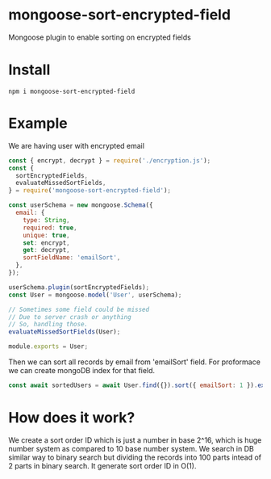 # mongoose-sort-encrypted-field

Mongoose plugin to enable sorting on encrypted fields

# Install

```
npm i mongoose-sort-encrypted-field
```

# Example

We are having user with encrypted email

```javascript
const { encrypt, decrypt } = require('./encryption.js');
const {
  sortEncryptedFields,
  evaluateMissedSortFields,
} = require('mongoose-sort-encrypted-field');

const userSchema = new mongoose.Schema({
  email: {
    type: String,
    required: true,
    unique: true,
    set: encrypt,
    get: decrypt,
    sortFieldName: 'emailSort',
  },
});

userSchema.plugin(sortEncryptedFields);
const User = mongoose.model('User', userSchema);

// Sometimes some field could be missed 
// Due to server crash or anything 
// So, handling those.
evaluateMissedSortFields(User);

module.exports = User;
```

Then we can sort all records by email from 'emailSort' field. For proformace we can create mongoDB index for that field.

```javascript
const await sortedUsers = await User.find({}).sort({ emailSort: 1 }).exec();
```

# How does it work?

We create a sort order ID which is just a number in base 2^16, which is huge number system as compared to 10 base number system. We search in DB similar way to binary search but dividing the records into 100 parts intead of 2 parts in binary search. It generate sort order ID in O(1). 
